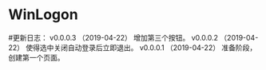 # WinLogon

#更新日志：
v0.0.0.3	（2019-04-22）
	增加第三个按钮。
v0.0.0.2	（2019-04-22）
	使得选中关闭自动登录后立即退出。
v0.0.0.1	（2019-04-22）
	准备阶段，创建第一个页面。